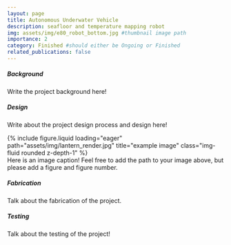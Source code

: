 ```yaml
---
layout: page
title: Autonomous Underwater Vehicle
description: seafloor and temperature mapping robot
img: assets/img/e80_robot_bottom.jpg #thumbnail image path
importance: 2
category: Finished #should either be Ongoing or Finished
related_publications: false
---
```


<div class="row">
    <div class="col-12">
        <h5><strong>Background</strong></h5>
    </div>
</div>

Write the project background here!

<div class="row">
    <div class="col-12">
        <h5><strong>Design</strong></h5>
    </div>
</div>

Write about the project design process and design here!


<div class="row">
    <div class="col-sm mt-3 mt-md-0">
        {% include figure.liquid loading="eager" path="assets/img/lantern_render.jpg" title="example image" class="img-fluid rounded z-depth-1" %}
    </div>
</div>
<div class="caption">
    Here is an image caption! Feel free to add the path to your image above, but please add a figure and figure number.
</div>

<div class="row">
    <div class="col-12">
        <h5><strong>Fabrication</strong></h5>
    </div>
</div>

Talk about the fabrication of the project.

<div class="row">
    <div class="col-12">
        <h5><strong>Testing</strong></h5>
    </div>
</div>

Talk about the testing of the project!